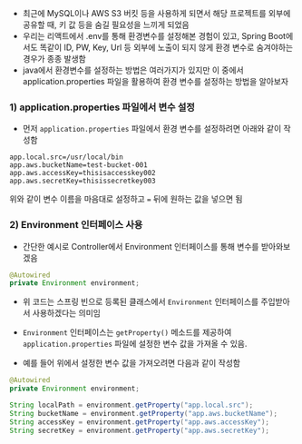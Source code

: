 - 최근에 MySQL이나 AWS S3 버킷 등을 사용하게 되면서 해당 프로젝트를 외부에 공유할 때, 키 값 등을 숨길 필요성을 느끼게 되었음
- 우리는 리액트에서 .env를 통해 환경변수를 설정해본 경험이 있고, Spring Boot에서도 똑같이 ID, PW, Key, Url 등 외부에 노출이 되지 않게 환경 변수로 숨겨야하는 경우가 종종 발생함
- java에서 환경변수를 설정하는 방법은 여러가지가 있지만 이 중에서 application.properties 파일을 활용하여 환경 변수를 설정하는 방법을 알아보자

### 1) application.properties 파일에서 변수 설정
- 먼저 `application.properties` 파일에서 환경 변수를 설정하려면 아래와 같이 작성함
```properties
app.local.src=/usr/local/bin
app.aws.bucketName=test-bucket-001
app.aws.accessKey=thisisaccesskey002
app.aws.secretKey=thisissecretkey003
```
위와 같이 변수 이름을 마음대로 설정하고 `=` 뒤에 원하는 값을 넣으면 됨

### 2) Environment 인터페이스 사용
- 간단한 예시로 Controller에서 Environment 인터페이스를 통해 변수를 받아와보겠음
```java
@Autowired
private Environment environment;
```
- 위 코드는 스프링 빈으로 등록된 클래스에서 `Environment` 인터페이스를 주입받아서 사용하겠다는 의미임
- `Environment` 인터페이스는 `getProperty()` 메소드를 제공하여 `application.properties` 파일에 설정한 변수 값을 가져올 수 있음.

- 예를 들어 위에서 설정한 변수 값을 가져오려면 다음과 같이 작성함
```java
@Autowired
private Environment environment;

String localPath = environment.getProperty("app.local.src");
String bucketName = environment.getProperty("app.aws.bucketName");
String accessKey = environment.getProperty("app.aws.accessKey");
String secretKey = environment.getProperty("app.aws.secretKey");
```